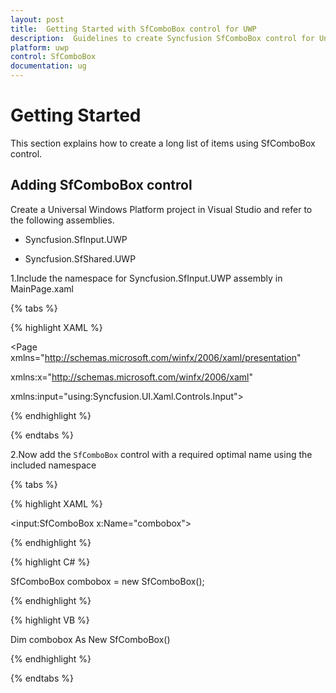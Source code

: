 ```yaml
---
layout: post
title:  Getting Started with SfComboBox control for UWP 
description:  Guidelines to create Syncfusion SfComboBox control for Universal Windows Platform project in Visual Studio 
platform: uwp
control: SfComboBox  
documentation: ug
---
```


# Getting Started 

This section explains how to create a long list of items using SfComboBox control.

## Adding SfComboBox control

Create a Universal Windows Platform project in Visual Studio and refer to the following assemblies.

* Syncfusion.SfInput.UWP

* Syncfusion.SfShared.UWP

1.Include the namespace for Syncfusion.SfInput.UWP assembly in MainPage.xaml

{% tabs %}

{% highlight XAML %}

<Page xmlns="http://schemas.microsoft.com/winfx/2006/xaml/presentation"

xmlns:x="http://schemas.microsoft.com/winfx/2006/xaml"

xmlns:input="using:Syncfusion.UI.Xaml.Controls.Input">

{% endhighlight %}

{% endtabs %}

2.Now add the `SfComboBox` control with a required optimal name using the included namespace

{% tabs %}

{% highlight XAML %}

<input:SfComboBox x:Name="combobox">

{% endhighlight %}

{% highlight C# %}

SfComboBox combobox = new SfComboBox();

{% endhighlight %}

{% highlight VB %}

Dim combobox As New SfComboBox()

{% endhighlight %}

{% endtabs %}
